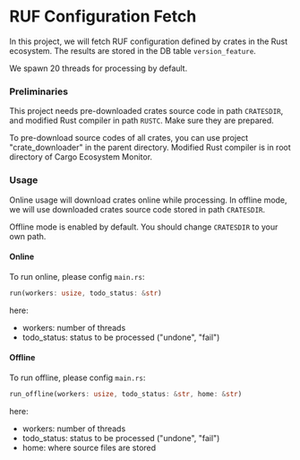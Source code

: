 # RUF Configuration Fetch

In this project, we will fetch RUF configuration defined by crates in the Rust ecosystem. The results are stored in the DB table `version_feature`.

We spawn 20 threads for processing by default.

### Preliminaries

This project needs pre-downloaded crates source code in path `CRATESDIR`, and modified Rust compiler in path `RUSTC`. Make sure they are prepared.

To pre-download source codes of all crates, you can use project "crate_downloader" in the parent directory. Modified Rust compiler is in root directory of Cargo Ecosystem Monitor.

### Usage

Online usage will download crates online while processing. In offline mode, we will use downloaded crates source code stored in path `CRATESDIR`.

Offline mode is enabled by default. You should change `CRATESDIR` to your own path. 

#### Online
To run online, please config `main.rs`:
```rust
run(workers: usize, todo_status: &str)
```
here:
- workers: number of threads
- todo_status: status to be processed ("undone", "fail")

#### Offline
To run offline, please config `main.rs`:
```rust
run_offline(workers: usize, todo_status: &str, home: &str)
```
here:
- workers: number of threads
- todo_status: status to be processed ("undone", "fail")
- home: where source files are stored